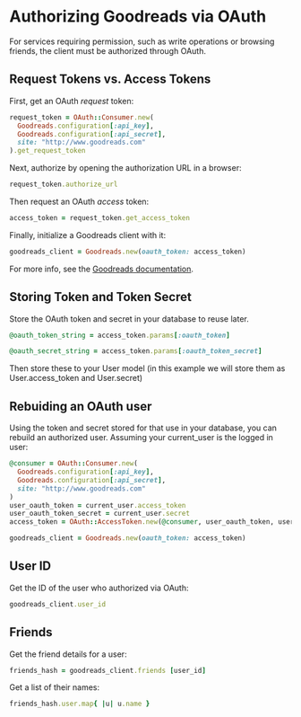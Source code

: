 # Authorizing Goodreads via OAuth

For services requiring permission, such as write operations or browsing friends, the client must be authorized through OAuth.

## Request Tokens vs. Access Tokens

First, get an OAuth *request* token:

```ruby
request_token = OAuth::Consumer.new(
  Goodreads.configuration[:api_key],
  Goodreads.configuration[:api_secret],
  site: "http://www.goodreads.com"
).get_request_token
```

Next, authorize by opening the authorization URL in a browser:

```ruby
request_token.authorize_url
```

Then request an OAuth *access* token:

```ruby
access_token = request_token.get_access_token
```

Finally, initialize a Goodreads client with it:

```ruby
goodreads_client = Goodreads.new(oauth_token: access_token)
```

For more info, see the [Goodreads documentation](http://www.goodreads.com/api/oauth_example).

## Storing Token and Token Secret

Store the OAuth token and secret in your database to reuse later.
```ruby
@oauth_token_string = access_token.params[:oauth_token]
```
```ruby
@oauth_secret_string = access_token.params[:oauth_token_secret]		
```
Then store these to your User model (in this example we will store them as User.access_token and User.secret)


## Rebuiding an OAuth user

Using the token and secret stored for that use in your database, you can rebuild an authorized user.
Assuming your current_user is the logged in user:

```ruby
@consumer = OAuth::Consumer.new(
  Goodreads.configuration[:api_key],
  Goodreads.configuration[:api_secret],
  site: "http://www.goodreads.com"
)
user_oauth_token = current_user.access_token
user_oauth_token_secret = current_user.secret
access_token = OAuth::AccessToken.new(@consumer, user_oauth_token, user_oauth_token_secret) 

goodreads_client = Goodreads.new(oauth_token: access_token)
```


## User ID

Get the ID of the user who authorized via OAuth:

```ruby
goodreads_client.user_id
```

## Friends

Get the friend details for a user:

```ruby
friends_hash = goodreads_client.friends [user_id]
```

Get a list of their names:

```ruby
friends_hash.user.map{ |u| u.name }
```
